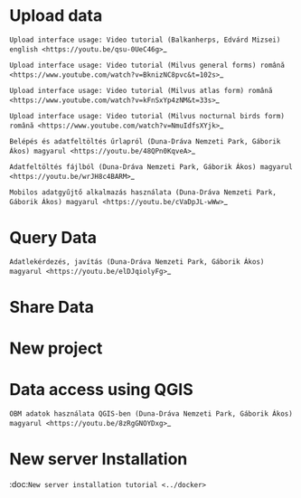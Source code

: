 Upload data
===========
`Upload interface usage: Video tutorial (Balkanherps, Edvárd Mizsei) english <https://youtu.be/qsu-0UeC46g>`_

`Upload interface usage: Video tutorial (Milvus general forms) română <https://www.youtube.com/watch?v=BknizNC8pvc&t=102s>`_

`Upload interface usage: Video tutorial (Milvus atlas form) română <https://www.youtube.com/watch?v=kFnSxYp4zNM&t=33s>`_

`Upload interface usage: Video tutorial (Milvus nocturnal birds form) română <https://www.youtube.com/watch?v=NmuIdfsXYjk>`_

`Belépés és adatfeltöltés űrlapról (Duna-Dráva Nemzeti Park, Gáborik Ákos) magyarul <https://youtu.be/48QPn0KqveA>`_

`Adatfeltöltés fájlból (Duna-Dráva Nemzeti Park, Gáborik Ákos) magyarul <https://youtu.be/wrJH8c4BARM>`_

`Mobilos adatgyűjtő alkalmazás használata (Duna-Dráva Nemzeti Park, Gáborik Ákos) magyarul <https://youtu.be/cVaDpJL-wWw>`_


Query Data
==========

`Adatlekérdezés, javítás (Duna-Dráva Nemzeti Park, Gáborik Ákos) magyarul <https://youtu.be/elDJqiolyFg>`_


Share Data
==========

New project
===========

Data access using QGIS
======================

`OBM adatok használata QGIS-ben (Duna-Dráva Nemzeti Park, Gáborik Ákos) magyarul <https://youtu.be/8zRgGNOYDxg>`_


New server Installation
=======================
:doc:`New server installation tutorial <../docker>`

